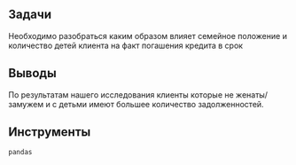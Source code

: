 ## Задачи
Необходимо разобраться каким образом влияет семейное положение и количество детей клиента на факт погашения кредита в срок

## Выводы
По результатам нашего исследования клиенты которые не женаты/замужем и с детьми имеют большее количество задолженностей.

## Инструменты
`pandas`

